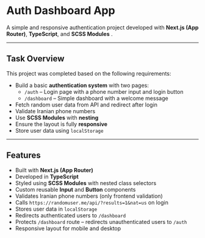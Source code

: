 # Auth Dashboard App

A simple and responsive authentication project developed with **Next.js (App Router)**, **TypeScript**, and **SCSS Modules** .

---

## Task Overview

This project was completed based on the following requirements:

- Build a basic **authentication system** with two pages:
  - `/auth` – Login page with a phone number input and login button
  - `/dashboard` – Simple dashboard with a welcome message
- Fetch random user data from API and redirect after login
- Validate Iranian phone numbers
- Use **SCSS Modules** with **nesting**
- Ensure the layout is fully **responsive**
- Store user data using `localStorage`

---

## Features

- Built with **Next.js (App Router)**
- Developed in **TypeScript**
- Styled using **SCSS Modules** with nested class selectors
- Custom reusable **Input** and **Button** components
- Validates Iranian phone numbers (only frontend validation)
- Calls `https://randomuser.me/api/?results=1&nat=us` on login
- Stores user data in `localStorage`
- Redirects authenticated users to `/dashboard`
- Protects `/dashboard` route – redirects unauthenticated users to `/auth`
- Responsive layout for mobile and desktop

